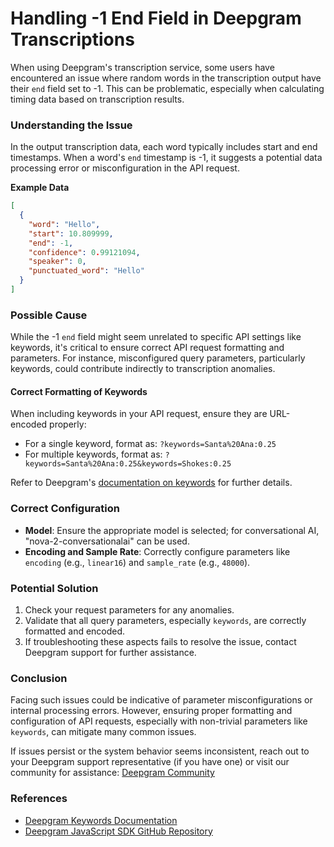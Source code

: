 # Handling -1 End Field in Deepgram Transcriptions

When using Deepgram's transcription service, some users have encountered an issue where random words in the transcription output have their `end` field set to -1. This can be problematic, especially when calculating timing data based on transcription results.

### Understanding the Issue
In the output transcription data, each word typically includes start and end timestamps. When a word's `end` timestamp is -1, it suggests a potential data processing error or misconfiguration in the API request. 

**Example Data**
```json
[
  {
    "word": "Hello",
    "start": 10.809999,
    "end": -1,
    "confidence": 0.99121094,
    "speaker": 0,
    "punctuated_word": "Hello"
  }
]
```

### Possible Cause
While the -1 `end` field might seem unrelated to specific API settings like keywords, it's critical to ensure correct API request formatting and parameters. For instance, misconfigured query parameters, particularly keywords, could contribute indirectly to transcription anomalies.

#### Correct Formatting of Keywords
When including keywords in your API request, ensure they are URL-encoded properly:
- For a single keyword, format as: `?keywords=Santa%20Ana:0.25`
- For multiple keywords, format as: `?keywords=Santa%20Ana:0.25&keywords=Shokes:0.25`

Refer to Deepgram's [documentation on keywords](https://developers.deepgram.com/docs/keywords) for further details.

### Correct Configuration
- **Model**: Ensure the appropriate model is selected; for conversational AI, "nova-2-conversationalai" can be used.
- **Encoding and Sample Rate**: Correctly configure parameters like `encoding` (e.g., `linear16`) and `sample_rate` (e.g., `48000`).

### Potential Solution
1. Check your request parameters for any anomalies.
2. Validate that all query parameters, especially `keywords`, are correctly formatted and encoded.
3. If troubleshooting these aspects fails to resolve the issue, contact Deepgram support for further assistance.

### Conclusion
Facing such issues could be indicative of parameter misconfigurations or internal processing errors. However, ensuring proper formatting and configuration of API requests, especially with non-trivial parameters like `keywords`, can mitigate many common issues. 

If issues persist or the system behavior seems inconsistent, reach out to your Deepgram support representative (if you have one) or visit our community for assistance: [Deepgram Community](https://discord.gg/deepgram)

### References
- [Deepgram Keywords Documentation](https://developers.deepgram.com/docs/keywords)
- [Deepgram JavaScript SDK GitHub Repository](https://github.com/deepgram/deepgram-js-sdk)